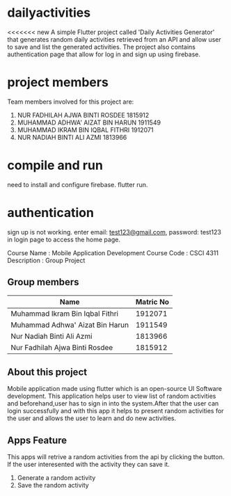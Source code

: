 # dailyactivities

<<<<<<< new
A simple Flutter project called 'Daily Activities Generator' that generates random daily activities retrieved from an API and allow user to save and list the generated activities. The project also contains authentication page that allow for log in and sign up using firebase.

# project members

Team members involved for this project are:
1. NUR FADHILAH AJWA BINTI ROSDEE 1815912
2. MUHAMMAD ADHWA' AIZAT BIN HARUN 1911549
3. MUHAMMAD IKRAM BIN IQBAL FITHRI 1912071
4. NUR NADIAH BINTI ALI AZMI 1813966

# compile and run

need to install and configure firebase.
flutter run.

# authentication

sign up is not working.
enter email: test123@gmail.com, password: test123 in login page to access the home page.

Course Name : Mobile Application Development
Course Code : CSCI 4311   
Description : Group Project

## Group members

| Name     | Matric No      | 
| ------------- | ------------- | 
| Muhammad Ikram Bin Iqbal Fithri          | 1912071     |
| Muhammad Adhwa' Aizat Bin Harun      | 1911549         |
| Nur Nadiah Binti Ali Azmi         | 1813966     |
| Nur Fadhilah Ajwa Binti Rosdee     | 1815912         |


## About this project

Mobile application made using flutter which is an open-source UI Software development. This application helps user to view list of random activities and beforehand,user has to sign in into the system.After that the user can login successfully and with this app it helps to present random activities for the user and allows the user to learn and do new activities.

## Apps Feature

This apps will retrive a random activities from the api by clicking the button. If the user interesented with the activity they can save it.
  1. Generate a random activity 
  2. Save the random activity
